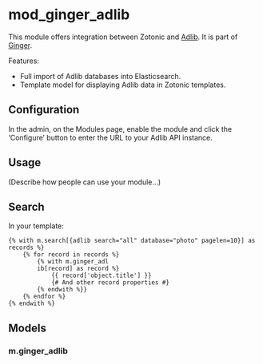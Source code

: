 mod_ginger_adlib
================

This module offers integration between Zotonic and 
[Adlib](http://www.adlibsoft.nl). It is part of 
[Ginger](http://github.com/driebit/ginger).

Features:

* Full import of Adlib databases into Elasticsearch.
* Template model for displaying Adlib data in Zotonic templates.

Configuration
-------------

In the admin, on the Modules page, enable the module and click the ‘Configure’
button to enter the URL to your Adlib API instance.

Usage
-----

(Describe how people can use your module...)

## Search

In your template:

```dtl
{% with m.search[{adlib search="all" database="photo" pagelen=10}] as records %}
    {% for record in records %}
        {% with m.ginger_adl
        ib[record] as record %}
            {{ record['object.title'] }}
            {# And other record properties #}
        {% endwith %}}
    {% endfor %}
{% endwith %}

```

## Models

### m.ginger_adlib
